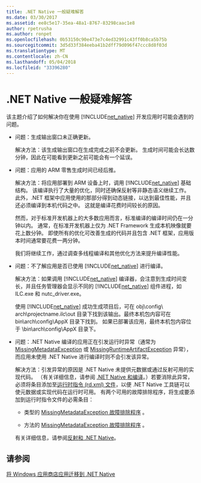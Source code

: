 ```yaml
---
title: .NET Native 一般疑难解答
ms.date: 03/30/2017
ms.assetid: ee8c5e17-35ea-48a1-8767-83298caac1e8
author: rpetrusha
ms.author: ronpet
ms.openlocfilehash: 0b53150c90e473e7c4ed32991c43ff0b8ca5b75b
ms.sourcegitcommit: 3d5d33f384eeba41b2dff79d096f47ccc8d8f03d
ms.translationtype: MT
ms.contentlocale: zh-CN
ms.lasthandoff: 05/04/2018
ms.locfileid: "33396280"
---
```

# <a name="net-native-general-troubleshooting"></a>.NET Native 一般疑难解答
该主题介绍了如何解决你在使用 [!INCLUDE[net_native](../../../includes/net-native-md.md)] 开发应用时可能会遇到的问题。  
  
-   问题：生成输出窗口未正确更新。  
  
     解决方法：该生成输出窗口在生成完成之前不会更新。 生成时间可能会长达数分钟，因此在可能看到更新之前可能会有一个延误。  
  
-   问题：应用的 ARM 零售生成时间已经后推。  
  
     解决方法：将应用部署到 ARM 设备上时，调用 [!INCLUDE[net_native](../../../includes/net-native-md.md)] 基础结构。 该编译执行了大量的优化，同时还确保反射等非静态语义继续工作。 此外，.NET 框架中应用使用的那部分得到动态链接，以达到最佳性能，并且还必须编译到本机代码之中。 这就是编译花费时间较长的原因。  
  
     然而，对于标准开发机器上的大多数应用而言，标准编译的编译时间仍在一分钟以内。  通常，在标准开发机器上仅为 .NET Framework 生成本机映像就要花上数分钟。  即使所有的优化可改善生成的代码并且包含 .NET 框架，应用版本时间通常要花费一两分钟。  
  
     我们将继续工作，通过调查多线程编译和其他优化方法来提升编译性能。  
  
-   问题：不了解应用是否已使用 [!INCLUDE[net_native](../../../includes/net-native-md.md)] 进行编译。  
  
     解决方法：如果调用 [!INCLUDE[net_native](../../../includes/net-native-md.md)] 编译器，会注意到生成时间变长，并且任务管理器会显示不同的 [!INCLUDE[net_native](../../../includes/net-native-md.md)] 组件进程，如 ILC.exe 和 nutc_driver.exe。  
  
     使用 [!INCLUDE[net_native](../../../includes/net-native-md.md)] 成功生成项目后，可在 obj\\config\ arch\\projectname.ilc\out 目录下找到该输出。最终本机包内容可在 bin\\arch\\config\AppX 目录下找到。 如果已部署该应用，最终本机包内容位于 \bin\\arch\\config\AppX 目录下。  
  
-   问题：.NET Native 编译的应用正在引发运行时异常（通常为 [MissingMetadataException](../../../docs/framework/net-native/missingmetadataexception-class-net-native.md) 或 [MissingRuntimeArtifactException](../../../docs/framework/net-native/missingruntimeartifactexception-class-net-native.md) 异常），而应用未使用 .NET Native 进行编译时则不会引发该异常。  
  
     解决方法：引发异常的原因是 .NET Native 未提供元数据或通过反射可用的实现代码。 （有关详细信息，请参阅 [.NET Native 和编译](../../../docs/framework/net-native/net-native-and-compilation.md)。）若要消除此异常，必须将条目添加至[运行时指令 (rd.xml) 文件](../../../docs/framework/net-native/runtime-directives-rd-xml-configuration-file-reference.md)，以便 .NET Native 工具链可以使元数据或实现代码在运行时可用。 有两个可用的故障排除程序，将生成要添加到运行时指令文件的必需条目：  
  
    -   类型的 [MissingMetadataException 故障排除程序](http://dotnet.github.io/native/troubleshooter/type.html) 。  
  
    -   方法的 [MissingMetadataException 故障排除程序](http://dotnet.github.io/native/troubleshooter/method.html) 。  
  
     有关详细信息，请参阅[反射和 .NET Native](../../../docs/framework/net-native/reflection-and-net-native.md)。  
  
## <a name="see-also"></a>请参阅  
 [将 Windows 应用商店应用迁移到 .NET Native](../../../docs/framework/net-native/migrating-your-windows-store-app-to-net-native.md)
